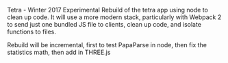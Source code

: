 Tetra - Winter 2017
Experimental Rebuild of the tetra app using node to clean up code.
It will use a more modern stack, particularly with Webpack 2 to send just one
bundled JS file to clients, clean up code, and isolate functions to files.

Rebuild will be incremental, first to test PapaParse in node, then fix the
statistics math, then add in THREE.js

